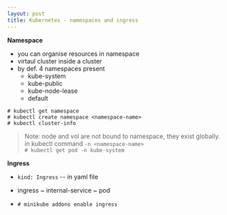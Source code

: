 ```yaml
---
layout: post
title: Kubernetes - namespaces and ingress
---
```


**Namespace** <br>
- you can organise resources in namespace
- virtaul cluster inside a cluster
- by def. 4 namespaces present
   - kube-system
   - kube-public
   - kube-node-lease
   - default

`# kubectl get namespace` <br>
`# kubectl create namespace <namespace-name>` <br>
`# kubectl cluster-info` 

> Note: node and vol are not bound to namespace, they exist globally. <br>
> in kubectl command `-n <namespace-name>` <br>
> `# kubectl get pod -n kube-system`


**Ingress** <br>
- `kind: Ingress` -- in yaml file <br>
- ingress ~ internal-service ~ pod <br>

- `# minikube addons enable ingress` <br>